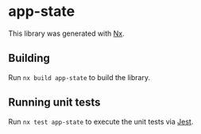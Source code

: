 # app-state

This library was generated with [Nx](https://nx.dev).

## Building

Run `nx build app-state` to build the library.

## Running unit tests

Run `nx test app-state` to execute the unit tests via [Jest](https://jestjs.io).
